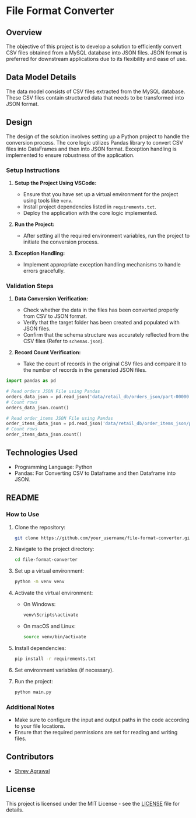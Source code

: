 # File Format Converter

## Overview

The objective of this project is to develop a solution to efficiently convert CSV files obtained from a MySQL database into JSON files. JSON format is preferred for downstream applications due to its flexibility and ease of use.

## Data Model Details

The data model consists of CSV files extracted from the MySQL database. These CSV files contain structured data that needs to be transformed into JSON format.

## Design

The design of the solution involves setting up a Python project to handle the conversion process. The core logic utilizes Pandas library to convert CSV files into DataFrames and then into JSON format. Exception handling is implemented to ensure robustness of the application.

### Setup Instructions

1. **Setup the Project Using VSCode:**
   - Ensure that you have set up a virtual environment for the project using tools like `venv`.
   - Install project dependencies listed in `requirements.txt`.
   - Deploy the application with the core logic implemented.

2. **Run the Project:**
   - After setting all the required environment variables, run the project to initiate the conversion process.

3. **Exception Handling:**
   - Implement appropriate exception handling mechanisms to handle errors gracefully.

### Validation Steps

1. **Data Conversion Verification:**
   - Check whether the data in the files has been converted properly from CSV to JSON format.
   - Verify that the target folder has been created and populated with JSON files.
   - Confirm that the schema structure was accurately reflected from the CSV files (Refer to `schemas.json`).
   
2. **Record Count Verification:**
   - Take the count of records in the original CSV files and compare it to the number of records in the generated JSON files.

```python
import pandas as pd

# Read orders JSON File using Pandas
orders_data_json = pd.read_json('data/retail_db/orders_json/part-00000', lines=True)
# Count rows
orders_data_json.count()

# Read order_items JSON File using Pandas
order_items_data_json = pd.read_json('data/retail_db/order_items_json/part-00000', lines=True)
# Count rows
order_items_data_json.count()
```

## Technologies Used

- Programming Language: Python
- Pandas: For Converting CSV to Dataframe and then Dataframe into JSON.

## README

### How to Use

1. Clone the repository:

   ```bash
   git clone https://github.com/your_username/file-format-converter.git
   ```

2. Navigate to the project directory:

   ```bash
   cd file-format-converter
   ```

3. Set up a virtual environment:

   ```bash
   python -m venv venv
   ```

4. Activate the virtual environment:

   - On Windows:

     ```bash
     venv\Scripts\activate
     ```

   - On macOS and Linux:

     ```bash
     source venv/bin/activate
     ```

5. Install dependencies:

   ```bash
   pip install -r requirements.txt
   ```

6. Set environment variables (if necessary).

7. Run the project:

   ```bash
   python main.py
   ```

### Additional Notes

- Make sure to configure the input and output paths in the code according to your file locations.
- Ensure that the required permissions are set for reading and writing files.

## Contributors

- [Shrey Agrawal](https://github.com/shrey1002)

## License

This project is licensed under the MIT License - see the [LICENSE](LICENSE) file for details.
